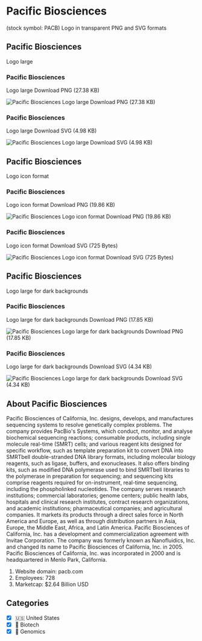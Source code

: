 # Pacific Biosciences
 (stock symbol: PACB) Logo in transparent PNG and SVG formats

## Pacific Biosciences
 Logo large

### Pacific Biosciences
 Logo large Download PNG (27.38 KB)

![Pacific Biosciences
 Logo large Download PNG (27.38 KB)](/img/orig/PACB_BIG-02bac486.png)

### Pacific Biosciences
 Logo large Download SVG (4.98 KB)

![Pacific Biosciences
 Logo large Download SVG (4.98 KB)](/img/orig/PACB_BIG-f723c1f2.svg)

## Pacific Biosciences
 Logo icon format

### Pacific Biosciences
 Logo icon format Download PNG (19.86 KB)

![Pacific Biosciences
 Logo icon format Download PNG (19.86 KB)](/img/orig/PACB-eb47624f.png)

### Pacific Biosciences
 Logo icon format Download SVG (725 Bytes)

![Pacific Biosciences
 Logo icon format Download SVG (725 Bytes)](/img/orig/PACB-acd52bab.svg)

## Pacific Biosciences
 Logo large for dark backgrounds

### Pacific Biosciences
 Logo large for dark backgrounds Download PNG (17.85 KB)

![Pacific Biosciences
 Logo large for dark backgrounds Download PNG (17.85 KB)](/img/orig/PACB_BIG.D-6ee81790.png)

### Pacific Biosciences
 Logo large for dark backgrounds Download SVG (4.34 KB)

![Pacific Biosciences
 Logo large for dark backgrounds Download SVG (4.34 KB)](/img/orig/PACB_BIG.D-038bdd8c.svg)

## About Pacific Biosciences


Pacific Biosciences of California, Inc. designs, develops, and manufactures sequencing systems to resolve genetically complex problems. The company provides PacBio's Systems, which conduct, monitor, and analyse biochemical sequencing reactions; consumable products, including single molecule real-time (SMRT) cells; and various reagent kits designed for specific workflow, such as template preparation kit to convert DNA into SMRTbell double-stranded DNA library formats, including molecular biology reagents, such as ligase, buffers, and exonucleases. It also offers binding kits, such as modified DNA polymerase used to bind SMRTbell libraries to the polymerase in preparation for sequencing; and sequencing kits comprise reagents required for on-instrument, real-time sequencing, including the phospholinked nucleotides. The company serves research institutions; commercial laboratories; genome centers; public health labs, hospitals and clinical research institutes, contract research organizations, and academic institutions; pharmaceutical companies; and agricultural companies. It markets its products through a direct sales force in North America and Europe, as well as through distribution partners in Asia, Europe, the Middle East, Africa, and Latin America. Pacific Biosciences of California, Inc. has a development and commercialization agreement with Invitae Corporation. The company was formerly known as Nanofluidics, Inc. and changed its name to Pacific Biosciences of California, Inc. in 2005. Pacific Biosciences of California, Inc. was incorporated in 2000 and is headquartered in Menlo Park, California.

1. Website domain: pacb.com
2. Employees: 728
3. Marketcap: $2.64 Billion USD


## Categories
- [x] 🇺🇸 United States
- [x] 🧬 Biotech
- [x] 🧬 Genomics
